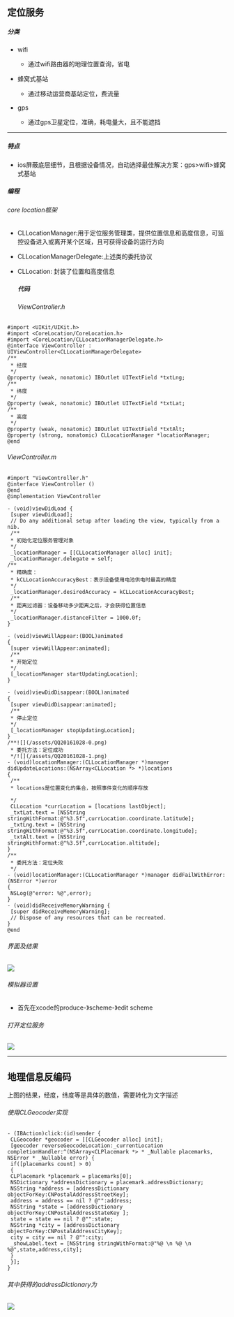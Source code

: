 ## 定位服务

##### 分类

* wifi
  * 通过wifi路由器的地理位置查询，省电

* 蜂窝式基站
  * 通过移动运营商基站定位，费流量

* gps
  * 通过gps卫星定位，准确，耗电量大，且不能遮挡


---

##### 特点

* ios屏蔽底层细节，且根据设备情况，自动选择最佳解决方案：gps&gt;wifi&gt;蜂窝式基站

##### 编程

###### core location框架

* CLLocationManager:用于定位服务管理类，提供位置信息和高度信息，可监控设备进入或离开某个区域，且可获得设备的运行方向
* CLLocationManagerDelegate:上述类的委托协议
* CLLocation: 封装了位置和高度信息
  ##### 代码

  ###### ViewController.h


```
#import <UIKit/UIKit.h>
#import <CoreLocation/CoreLocation.h>
#import <CoreLocation/CLLocationManagerDelegate.h>
@interface ViewController : UIViewController<CLLocationManagerDelegate>
/**
 * 经度
 */
@property (weak, nonatomic) IBOutlet UITextField *txtLng;
/**
 * 纬度
 */
@property (weak, nonatomic) IBOutlet UITextField *txtLat;
/**
 * 高度
 */
@property (weak, nonatomic) IBOutlet UITextField *txtAlt;
@property (strong, nonatomic) CLLocationManager *locationManager;
@end

```

###### ViewController.m

```
#import "ViewController.h"
@interface ViewController ()
@end
@implementation ViewController

- (void)viewDidLoad {
 [super viewDidLoad];
 // Do any additional setup after loading the view, typically from a nib.
 /**
 * 初始化定位服务管理对象
 */
 _locationManager = [[CLLocationManager alloc] init];
 _locationManager.delegate = self;
/**
 * 精确度：
 * kCLLocationAccuracyBest：表示设备使用电池供电时最高的精度
 */
 _locationManager.desiredAccuracy = kCLLocationAccuracyBest;
 /**
 * 距离过滤器：设备移动多少距离之后，才会获得位置信息
 */
 _locationManager.distanceFilter = 1000.0f;
}

- (void)viewWillAppear:(BOOL)animated
{
 [super viewWillAppear:animated];
 /**
 * 开始定位
 */
 [_locationManager startUpdatingLocation];
}

- (void)viewDidDisappear:(BOOL)animated
{
 [super viewDidDisappear:animated];
 /**
 * 停止定位
 */
 [_locationManager stopUpdatingLocation];
}
/**![](/assets/QQ20161028-0.png)
 * 委托方法：定位成功
 */![](/assets/QQ20161028-1.png)
- (void)locationManager:(CLLocationManager *)manager didUpdateLocations:(NSArray<CLLocation *> *)locations
{
 /**
 * locations是位置变化的集合，按照事件变化的顺序存放

 */
 CLLocation *currLocation = [locations lastObject];
 _txtLat.text = [NSString stringWithFormat:@"%3.5f",currLocation.coordinate.latitude];
 _txtLng.text = [NSString stringWithFormat:@"%3.5f",currLocation.coordinate.longitude];
 _txtAlt.text = [NSString stringWithFormat:@"%3.5f",currLocation.altitude];
}
/**
 * 委托方法：定位失败
 */
- (void)locationManager:(CLLocationManager *)manager didFailWithError:(NSError *)error
{
 NSLog(@"error: %@",error);
}
- (void)didReceiveMemoryWarning {
 [super didReceiveMemoryWarning];
 // Dispose of any resources that can be recreated.
}
@end

```

###### 界面及结果

![](../assets/QQ20161028-0.png)
###### 模拟器设置

* 首先在xcode的produce-》scheme-》edit scheme

###### 打开定位服务
![](../assets/QQ20161028-2.png)
- - -
## 地理信息反编码
上图的结果，经度，纬度等是具体的数值，需要转化为文字描述
###### 使用CLGeocoder实现

```
- (IBAction)click:(id)sender {
 CLGeocoder *geocoder = [[CLGeocoder alloc] init];
 [geocoder reverseGeocodeLocation:_currentLocation completionHandler:^(NSArray<CLPlacemark *> * _Nullable placemarks, NSError * _Nullable error) {
 if([placemarks count] > 0)
 {
 CLPlacemark *placemark = placemarks[0];
 NSDictionary *addressDictionary = placemark.addressDictionary;
 NSString *address = [addressDictionary objectForKey:CNPostalAddressStreetKey];
 address = address == nil ? @"":address;
 NSString *state = [addressDictionary objectForKey:CNPostalAddressStateKey ];
 state = state == nil ? @"":state;
 NSString *city = [addressDictionary objectForKey:CNPostalAddressCityKey];
 city = city == nil ? @"":city;
 _showLabel.text = [NSString stringWithFormat:@"%@ \n %@ \n %@",state,address,city];
 }
 }];
}

```
###### 其中获得的addressDictionary为

![](../assets/QQ20161028-3.png)

